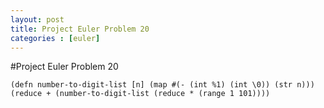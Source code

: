 ```yaml
---
layout: post
title: Project Euler Problem 20
categories : [euler]
---
```

#Project Euler Problem 20

`(defn number-to-digit-list
  [n]
  (map #(- (int %1) (int \0)) (str n)))
  (reduce + (number-to-digit-list (reduce * (range 1 101))))`

